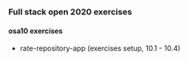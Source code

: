 ### Full stack open 2020 exercises

#### osa10 exercises

* rate-repository-app    (exercises setup, 10.1 - 10.4)